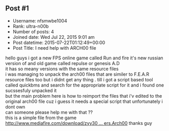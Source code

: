 ## Post #1
- Username: nfsmwbe1004
- Rank: ultra-n00b
- Number of posts: 4
- Joined date: Wed Jul 22, 2015 9:01 am
- Post datetime: 2015-07-22T01:12:49+00:00
- Post Title: I need help with ARCH00 file

hello guys 
i got a new FPS online game called Run and fire it's new russian version of and old game called repulse or genesis A.D   
it has so meany versions with the same resource files   
i was managing to unpack the arch00 files that are similer to F.E.A.R resource files too but i didnt get any thing    . till i got a script based tool called quickbms    and search for the appropriate script for it and i found one sucssesfuly unpacked it     
but the main problem here is how to reimport the files that i'v edited to the original arch00 file    cuz i guess it needs a special script that unfortunately i dont own   
can someone please help me with that ??    
this is a simple file from the game 
[http://www.mediafire.com/download/zyy30 ... ers.Arch00](http://www.mediafire.com/download/zyy30zxm6jdurdt/A_Characters.Arch00) 
thanks guy
